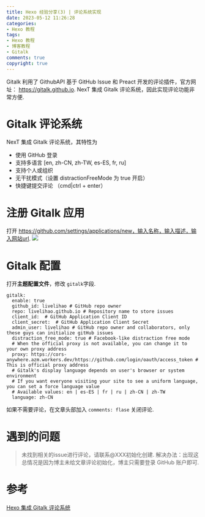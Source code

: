 ```yaml
---
title: Hexo 经验分享(3) | 评论系统实现
date: 2023-05-12 11:26:28
categories:
- Hexo 教程 
tags:
- Hexo 教程
- 博客教程
- Gitalk
comments: true
copyright: true
---
```


Gitalk 利用了 GithubAPI 基于 GitHub Issue 和 Preact 开发的评论插件，官方网址： https://gitalk.github.io.
NexT 集成 Gitalk 评论系统，因此实现评论功能非常方便.

<!--more-->


# Gitalk 评论系统
NexT 集成 Gitalk 评论系统，其特性为
* 使用 GitHub 登录
* 支持多语言 [en, zh-CN, zh-TW, es-ES, fr, ru]
* 支持个人或组织
* 无干扰模式（设置 distractionFreeMode 为 true 开启）
* 快捷键提交评论 （cmd|ctrl + enter）

# 注册 Gitalk 应用
打开 https://github.com/settings/applications/new，输入名称，输入描述，输入网站url.
![](1684115875788.png)


# Gitalk 配置
打开**主题配置文件**，修改 `gitalk`字段. 
```
gitalk:
  enable: true
  github_id: livelihao # GitHub repo owner
  repo: livelihao.github.io # Repository name to store issues
  client_id:  # GitHub Application Client ID
  client_secret:  # GitHub Application Client Secret
  admin_user: livelihao # GitHub repo owner and collaborators, only these guys can initialize gitHub issues
  distraction_free_mode: true # Facebook-like distraction free mode
  # When the official proxy is not available, you can change it to your own proxy address
  proxy: https://cors-anywhere.azm.workers.dev/https://github.com/login/oauth/access_token # This is official proxy address
  # Gitalk's display language depends on user's browser or system environment
  # If you want everyone visiting your site to see a uniform language, you can set a force language value
  # Available values: en | es-ES | fr | ru | zh-CN | zh-TW
  language: zh-CN
```
如果不需要评论，在文章头部加入 `comments: flase` 关闭评论.

# 遇到的问题
> 未找到相关的issue进行评论，请联系@XXX初始化创建.
解决办法：出现这总情况是因为博主未给文章评论初始化，博主只需要登录 GitHub 账户即可.

# 参考
[Hexo 集成 Gitalk 评论系统](https://www.jianshu.com/p/02fc71f3633f)
